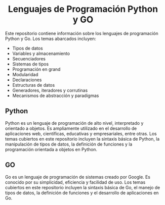 <h1 align= "center">Lenguajes de Programación Python y GO</h1>

<p>Este repositorio contiene información sobre los lenguajes de programación Python y Go. Los temas abarcados incluyen:</p>

<ul>
<li>Tipos de datos</li>
<li>Variables y almacenamiento</li>
<li>Secuenciadores</li>
<li>Sistemas de tipos</li>
<li>Programación en grand</li>
<li>Modularidad</li>
<li>Declaraciones</li>
<li>Estructuras de datos</li>
<li>Generadores, iteradores y corrutinas</li>
<li>Mecanismos de abstracción y paradigmas</li>
</ul>


<h2>Python</h2>

<p>Python es un lenguaje de programación de alto nivel, interpretado y orientado a objetos. Es ampliamente utilizado en el desarrollo de aplicaciones web, científicas, educativas y empresariales, entre otras. Los temas cubiertos en este repositorio incluyen la sintaxis básica de Python, la manipulación de tipos de datos, la definición de funciones y la programación orientada a objetos en Python.</p>


<h2>GO</h2>

<p>Go es un lenguaje de programación de sistemas creado por Google. Es conocido por su simplicidad, eficiencia y facilidad de uso. Los temas cubiertos en este repositorio incluyen la sintaxis básica de Go, el manejo de tipos de datos, la definición de funciones y el desarrollo de aplicaciones en Go.</p>
